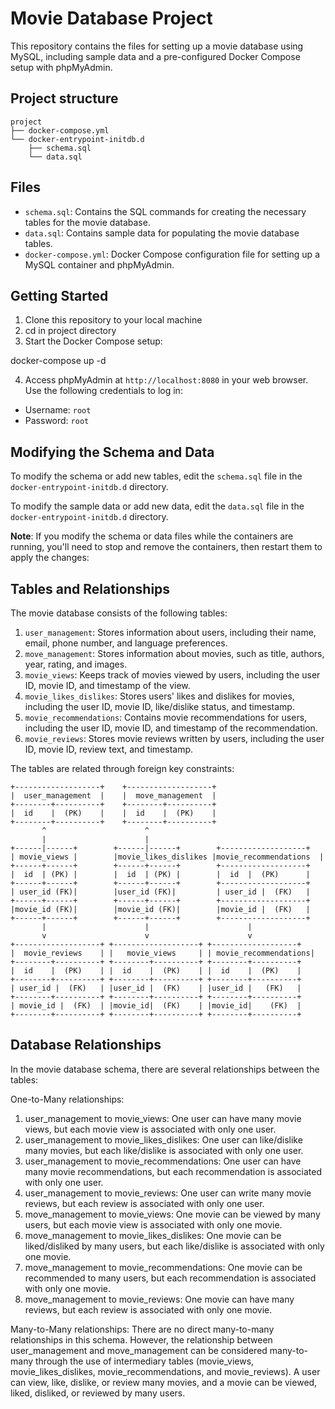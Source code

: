 # Movie Database Project

This repository contains the files for setting up a movie database using MySQL, including sample data and a pre-configured Docker Compose setup with phpMyAdmin.

## Project structure

    project
    ├── docker-compose.yml
    └── docker-entrypoint-initdb.d
        ├── schema.sql
        └── data.sql

## Files

- `schema.sql`: Contains the SQL commands for creating the necessary tables for the movie database.
- `data.sql`: Contains sample data for populating the movie database tables.
- `docker-compose.yml`: Docker Compose configuration file for setting up a MySQL container and phpMyAdmin.

## Getting Started

1. Clone this repository to your local machine
2. cd in project directory
3. Start the Docker Compose setup:

docker-compose up -d


4. Access phpMyAdmin at `http://localhost:8080` in your web browser. Use the following credentials to log in:
- Username: `root`
- Password: `root`

## Modifying the Schema and Data

To modify the schema or add new tables, edit the `schema.sql` file in the `docker-entrypoint-initdb.d` directory.

To modify the sample data or add new data, edit the `data.sql` file in the `docker-entrypoint-initdb.d` directory.

**Note**: If you modify the schema or data files while the containers are running, you'll need to stop and remove the containers, then restart them to apply the changes:


## Tables and Relationships

The movie database consists of the following tables:

1. `user_management`: Stores information about users, including their name, email, phone number, and language preferences.
2. `move_management`: Stores information about movies, such as title, authors, year, rating, and images.
3. `movie_views`: Keeps track of movies viewed by users, including the user ID, movie ID, and timestamp of the view.
4. `movie_likes_dislikes`: Stores users' likes and dislikes for movies, including the user ID, movie ID, like/dislike status, and timestamp.
5. `movie_recommendations`: Contains movie recommendations for users, including the user ID, movie ID, and timestamp of the recommendation.
6. `movie_reviews`: Stores movie reviews written by users, including the user ID, movie ID, review text, and timestamp.

The tables are related through foreign key constraints:


    +-------------------+    +-------------------+
    |  user_management  |    |  move_management  |
    +--------+----------+    +--------+----------+
    |  id    |  (PK)    |    |  id    |  (PK)    |
    +--------+----------+    +--------+----------+
           ^                      ^
           |                      |
    +------|------+        +------|------+        +-------------------+
    | movie_views |        |movie_likes_dislikes |movie_recommendations  |
    +------+------+        +------+------+        +-------------------+
    |  id  | (PK) |        |  id  | (PK) |        |  id  |  (PK)      |
    +------+------+        +------+------+        +-------------------+
    | user_id (FK)|        |user_id (FK)|         | user_id |  (FK)   |
    +------+------+        +------+------+        +-------------------+
    |movie_id (FK)|        |movie_id (FK)|        |movie_id |  (FK)   |
    +------+------+        +------+------+        +-------------------+
           |                      |                      |
           v                      v                      v
    +-------------------+ +-------------------+ +-------------------+
    |  movie_reviews    | |   movie_views     | | movie_recommendations|
    +--------+----------+ +--------+----------+ +--------+----------+
    |  id    |  (PK)    | |  id    |  (PK)    | |  id    |  (PK)    |
    +--------+----------+ +--------+----------+ +--------+----------+
    | user_id |  (FK)   | |user_id |  (FK)    | |user_id |   (FK)   |
    +--------+----------+ +--------+----------+ +--------+----------+
    | movie_id |  (FK)  | |movie_id|  (FK)    | |movie_id|    (FK)  |
    +--------+----------+ +--------+----------+ +--------+----------+


## Database Relationships
In the movie database schema, there are several relationships between the tables:

One-to-Many relationships:
1. user_management to movie_views: One user can have many movie views, but each movie view is associated with only one user.
2. user_management to movie_likes_dislikes: One user can like/dislike many movies, but each like/dislike is associated with only one user.
3. user_management to movie_recommendations: One user can have many movie recommendations, but each recommendation is associated with only one user.
4. user_management to movie_reviews: One user can write many movie reviews, but each review is associated with only one user.
5. move_management to movie_views: One movie can be viewed by many users, but each movie view is associated with only one movie.
6. move_management to movie_likes_dislikes: One movie can be liked/disliked by many users, but each like/dislike is associated with only one movie.
7. move_management to movie_recommendations: One movie can be recommended to many users, but each recommendation is associated with only one movie.
8. move_management to movie_reviews: One movie can have many reviews, but each review is associated with only one movie.

Many-to-Many relationships:
There are no direct many-to-many relationships in this schema. However, the relationship between user_management and move_management can be considered many-to-many through the use of intermediary tables (movie_views, movie_likes_dislikes, movie_recommendations, and movie_reviews). A user can view, like, dislike, or review many movies, and a movie can be viewed, liked, disliked, or reviewed by many users.
